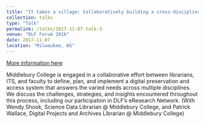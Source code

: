 ```yaml
---
title: "It takes a village: Collaboratively building a cross-disciplinary digital repository"
collection: talks
type: "Talk"
permalink: /talks/2017-11-07-talk-3
venue: "DLF Forum 2016"
date: 2017-11-07
location: "Milwaukee, WS"
---
```


[More information here](https://osf.io/sb6pk/)

Middlebury College is engaged in a collaborative effort between librarians, ITS, and faculty to define, plan, and implement a digital preservation and access system that answers the varied needs across multiple disciplines. We discuss the challenges, strategies, and insights encountered throughout this process, including our participation in DLF’s eResearch Network. (With Wendy Shook, Science Data Librarian @ Middlebury College, and Patrick Wallace, Digital Projects and Archives Librarian @ Middlebury College)
